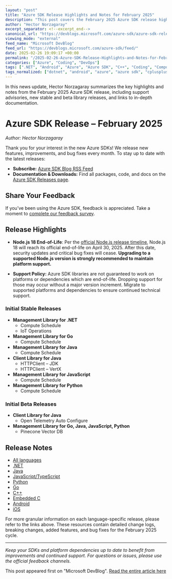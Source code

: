 ```yaml
---
layout: "post"
title: "Azure SDK Release Highlights and Notes for February 2025"
description: "This post covers the February 2025 Azure SDK release highlights, including notable version updates, platform support notes, initial stable and beta releases for multiple languages, and essential migration recommendations. It provides release notes and resources for developers using the Azure SDK."
author: "Hector Norzagaray"
excerpt_separator: <!--excerpt_end-->
canonical_url: "https://devblogs.microsoft.com/azure-sdk/azure-sdk-release-february-2025/"
viewing_mode: "external"
feed_name: "Microsoft DevBlog"
feed_url: "https://devblogs.microsoft.com/azure-sdk/feed/"
date: 2025-02-26 19:09:17 +00:00
permalink: "/2025-02-26-Azure-SDK-Release-Highlights-and-Notes-for-February-2025.html"
categories: ["Azure", "Coding", "DevOps"]
tags: [".NET", "Android", "Azure", "Azure SDK", "C++", "Coding", "Compute Schedule", "Dependency Management", "DevOps", "Embedded C", "Go", "Ios", "Java", "JavaScript", "Library", "News", "Node.js", "Open Telemetry", "Pinecone Vector DB", "Platform Support", "Python", "SDK"]
tags_normalized: ["dotnet", "android", "azure", "azure sdk", "cplusplus", "coding", "compute schedule", "dependency management", "devops", "embedded c", "go", "ios", "java", "javascript", "library", "news", "nodedotjs", "open telemetry", "pinecone vector db", "platform support", "python", "sdk"]
---
```


In this news update, Hector Norzagaray summarizes the key highlights and notes from the February 2025 Azure SDK release, including support advisories, new stable and beta library releases, and links to in-depth documentation.<!--excerpt_end-->

# Azure SDK Release – February 2025

_Author: Hector Norzagaray_

Thank you for your interest in the new Azure SDKs! We release new features, improvements, and bug fixes every month. To stay up to date with the latest releases:

- **Subscribe:** [Azure SDK Blog RSS Feed](https://devblogs.microsoft.com/azure-sdk/feed/)
- **Documentation & Downloads:** Find all packages, code, and docs on the [Azure SDK Releases page](https://aka.ms/azsdk/releases).

## Share Your Feedback

If you’ve been using the Azure SDK, feedback is appreciated. Take a moment to [complete our feedback survey](https://aka.ms/azsdk/blog-survey).

## Release Highlights

- **Node.js 18 End-of-Life**: Per the [official Node.js release timeline](https://nodejs.org/about/previous-releases), Node.js 18 will reach its official end-of-life on April 30, 2025. After this date, security updates and critical bug fixes will cease. **Upgrading to a supported Node.js version is strongly recommended to maintain platform support.**

- **Support Policy:** Azure SDK libraries are not guaranteed to work on platforms or dependencies which are end-of-life. Dropping support for those may occur without a major version increment. Migrate to supported platforms and dependencies to ensure continued technical support.

### Initial Stable Releases

- **Management Library for .NET**
  - Compute Schedule
  - IoT Operations
- **Management Library for Go**
  - Compute Schedule
- **Management Library for Java**
  - Compute Schedule
- **Client Library for Java**
  - HTTPClient – JDK
  - HTTPClient – VertX
- **Management Library for JavaScript**
  - Compute Schedule
- **Management Library for Python**
  - Compute Schedule

### Initial Beta Releases

- **Client Library for Java**
  - Open Telemetry Auto Configure
- **Management Library for Go, Java, JavaScript, Python**
  - Pinecone Vector DB

## Release Notes

- [All languages](https://azure.github.io/azure-sdk/releases/2025-02/index.html)
- [.NET](https://azure.github.io/azure-sdk/releases/2025-02/dotnet.html)
- [Java](https://azure.github.io/azure-sdk/releases/2025-02/java.html)
- [JavaScript/TypeScript](https://azure.github.io/azure-sdk/releases/2025-02/js.html)
- [Python](https://azure.github.io/azure-sdk/releases/2025-02/python.html)
- [Go](https://azure.github.io/azure-sdk/releases/2025-02/go.html)
- [C++](https://azure.github.io/azure-sdk/releases/2025-02/cpp.html)
- [Embedded C](https://azure.github.io/azure-sdk/releases/2025-02/c.html)
- [Android](https://azure.github.io/azure-sdk/releases/2025-02/android.html)
- [iOS](https://azure.github.io/azure-sdk/releases/2025-02/ios.html)

For more granular information on each language-specific release, please refer to the links above. These resources contain detailed change logs, breaking changes, added features, and bug fixes for the February 2025 cycle.

---

_Keep your SDKs and platform dependencies up to date to benefit from improvements and continued support. For questions or issues, please use the official feedback channels._

This post appeared first on "Microsoft DevBlog". [Read the entire article here](https://devblogs.microsoft.com/azure-sdk/azure-sdk-release-february-2025/)
